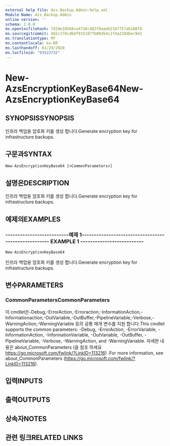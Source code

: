 ```yaml
---
external help file: Azs.Backup.Admin-help.xml
Module Name: Azs.Backup.Admin
online version: ''
schema: 2.0.0
ms.openlocfilehash: 7429e185b8ce4f26c483f0aaeb2167757ab188f8
ms.sourcegitcommit: 4d2c178cd6df9151877b08d54c1f4a228dbec9d1
ms.translationtype: MT
ms.contentlocale: ko-KR
ms.lasthandoff: 01/29/2020
ms.locfileid: "93523732"
---
```

# <span data-ttu-id="29227-101">New-AzsEncryptionKeyBase64</span><span class="sxs-lookup"><span data-stu-id="29227-101">New-AzsEncryptionKeyBase64</span></span>

## <span data-ttu-id="29227-102">SYNOPSIS</span><span class="sxs-lookup"><span data-stu-id="29227-102">SYNOPSIS</span></span>
<span data-ttu-id="29227-103">인프라 백업용 암호화 키를 생성 합니다.</span><span class="sxs-lookup"><span data-stu-id="29227-103">Generate encryption key for infrastructure backups.</span></span>

## <span data-ttu-id="29227-104">구문과</span><span class="sxs-lookup"><span data-stu-id="29227-104">SYNTAX</span></span>

```
New-AzsEncryptionKeyBase64 [<CommonParameters>]
```

## <span data-ttu-id="29227-105">설명은</span><span class="sxs-lookup"><span data-stu-id="29227-105">DESCRIPTION</span></span>
<span data-ttu-id="29227-106">인프라 백업용 암호화 키를 생성 합니다.</span><span class="sxs-lookup"><span data-stu-id="29227-106">Generate encryption key for infrastructure backups.</span></span>

## <span data-ttu-id="29227-107">예제의</span><span class="sxs-lookup"><span data-stu-id="29227-107">EXAMPLES</span></span>

### <span data-ttu-id="29227-108">--------------------------예제 1--------------------------</span><span class="sxs-lookup"><span data-stu-id="29227-108">-------------------------- EXAMPLE 1 --------------------------</span></span>
```
New-AzsEncryptionKeyBase64
```

<span data-ttu-id="29227-109">인프라 백업용 암호화 키를 생성 합니다.</span><span class="sxs-lookup"><span data-stu-id="29227-109">Generate encryption key for infrastructure backups.</span></span>

## <span data-ttu-id="29227-110">변수</span><span class="sxs-lookup"><span data-stu-id="29227-110">PARAMETERS</span></span>

### <span data-ttu-id="29227-111">CommonParameters</span><span class="sxs-lookup"><span data-stu-id="29227-111">CommonParameters</span></span>
<span data-ttu-id="29227-112">이 cmdlet은-Debug,-ErrorAction,-Erroraction,-InformationAction,-Informationaction,-OutVariable,-OutBuffer,-PipelineVariable,-Verbose,-WarningAction,-WarningVariable 등의 공통 매개 변수를 지원 합니다.</span><span class="sxs-lookup"><span data-stu-id="29227-112">This cmdlet supports the common parameters: -Debug, -ErrorAction, -ErrorVariable, -InformationAction, -InformationVariable, -OutVariable, -OutBuffer, -PipelineVariable, -Verbose, -WarningAction, and -WarningVariable.</span></span> <span data-ttu-id="29227-113">자세한 내용은 about_CommonParameters (을 참조 하세요 https://go.microsoft.com/fwlink/?LinkID=113216) .</span><span class="sxs-lookup"><span data-stu-id="29227-113">For more information, see about_CommonParameters (https://go.microsoft.com/fwlink/?LinkID=113216).</span></span>

## <span data-ttu-id="29227-114">입력</span><span class="sxs-lookup"><span data-stu-id="29227-114">INPUTS</span></span>

## <span data-ttu-id="29227-115">출력</span><span class="sxs-lookup"><span data-stu-id="29227-115">OUTPUTS</span></span>

## <span data-ttu-id="29227-116">상속자</span><span class="sxs-lookup"><span data-stu-id="29227-116">NOTES</span></span>

## <span data-ttu-id="29227-117">관련 링크</span><span class="sxs-lookup"><span data-stu-id="29227-117">RELATED LINKS</span></span>

